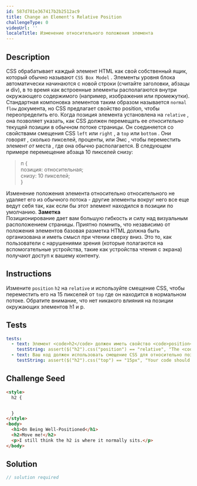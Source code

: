 ```yaml
---
id: 587d781e367417b2b2512ac9
title: Change an Element's Relative Position
challengeType: 0
videoUrl: ''
localeTitle: Изменение относительного положения элемента
---
```


## Description
<section id="description"> CSS обрабатывает каждый элемент HTML как свой собственный ящик, который обычно называют <code>CSS Box Model</code> . Элементы уровня блока автоматически начинаются с новой строки (считайте заголовки, абзацы и div), в то время как встроенные элементы располагаются внутри окружающего содержимого (например, изображения или промежутки). Стандартная компоновка элементов таким образом называется <code>normal flow</code> документа, но CSS предлагает свойство position, чтобы переопределить его. Когда позиция элемента установлена ​​на <code>relative</code> , она позволяет указать, как CSS должен перемещать ее <i>относительно</i> текущей позиции в обычном потоке страницы. Он соединяется со свойствами смещения CSS <code>left</code> или <code>right</code> , а <code>top</code> или <code>bottom</code> . Они говорят , сколько пикселей, проценты, или Эмс , чтобы переместить элемент <i>от</i> места , где она обычно располагается. В следующем примере перемещение абзаца 10 пикселей снизу: <blockquote> п { <br> позиция: относительная; <br> снизу: 10 пикселей; <br> } </blockquote> Изменение положения элемента относительно относительного не удаляет его из обычного потока - другие элементы вокруг него все еще ведут себя так, как если бы этот элемент находился в позиции по умолчанию. <strong>Заметка</strong> <br> Позиционирование дает вам большую гибкость и силу над визуальным расположением страницы. Приятно помнить, что независимо от положения элементов базовая разметка HTML должна быть организована и иметь смысл при чтении сверху вниз. Это то, как пользователи с нарушениями зрения (которые полагаются на вспомогательные устройства, такие как устройства чтения с экрана) получают доступ к вашему контенту. </section>

## Instructions
<section id="instructions"> Измените <code>position</code> <code>h2</code> на <code>relative</code> и используйте смещение CSS, чтобы переместить его на 15 пикселей от <code>top</code> где он находится в нормальном потоке. Обратите внимание, что нет никакого влияния на позиции окружающих элементов h1 и p. </section>

## Tests
<section id='tests'>

```yml
tests:
  - text: Элемент <code>h2</code> должен иметь свойство <code>position</code> заданное <code>relative</code>.
    testString: assert($("h2").css("position") == "relative", "The <code>h2</code> element should have a <code>position</code> property set to <code>relative</code>.");
  - text: Ваш код должен использовать смещение CSS для относительно позиционирования <code>h2</code> 15px от <code>top</code> где он обычно сидит.
    testString: assert($("h2").css("top") == "15px", "Your code should use a CSS offset to relatively position the <code>h2</code> 15px away from the <code>top</code> of where it normally sits.");

```

</section>

## Challenge Seed
<section id='challengeSeed'>

<div id='html-seed'>

```html
<style>
  h2 {


  }
</style>
<body>
  <h1>On Being Well-Positioned</h1>
  <h2>Move me!</h2>
  <p>I still think the h2 is where it normally sits.</p>
</body>

```

</div>



</section>

## Solution
<section id='solution'>

```js
// solution required
```
</section>
